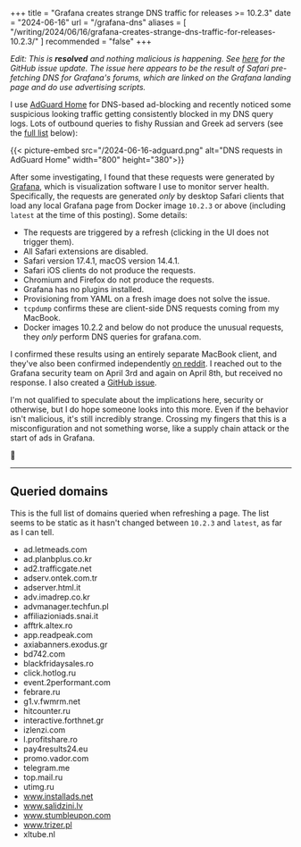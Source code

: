 +++
title = "Grafana creates strange DNS traffic for releases >= 10.2.3"
date = "2024-06-16"
url = "/grafana-dns"
aliases = [ "/writing/2024/06/16/grafana-creates-strange-dns-traffic-for-releases-10.2.3/" ]
recommended = "false"
+++

*Edit: This is **resolved** and nothing malicious is happening.
See [here](https://github.com/grafana/grafana/issues/88951#issuecomment-2172781991)
for the GitHub issue update. The issue here appears to be the result of Safari
pre-fetching DNS for Grafana's forums, which are linked on the Grafana
landing page and do use advertising scripts.*

I use [AdGuard Home](https://adguard.com/en/adguard-home/overview.html)
for DNS-based ad-blocking and recently noticed some suspicious looking
traffic getting consistently blocked in my DNS query logs. Lots of outbound
queries to fishy Russian and Greek ad servers (see the
[full list](#queried-domains) below):

{{< picture-embed src="/2024-06-16-adguard.png" alt="DNS requests in AdGuard Home" width="800" height="380">}}

After some investigating, I found that these requests were generated by
[Grafana](https://grafana.com), which is visualization software I use to
monitor server health. Specifically, the requests are generated *only*
by desktop Safari clients that load any local Grafana page from Docker image
`10.2.3` or above (including `latest` at the time of this posting). Some
details:

- The requests are triggered by a refresh (clicking in the UI does not trigger them).
- All Safari extensions are disabled.
- Safari version 17.4.1, macOS version 14.4.1.
- Safari iOS clients do not produce the requests.
- Chromium and Firefox do not produce the requests.
- Grafana has no plugins installed.
- Provisioning from YAML on a fresh image does not solve the issue.
- `tcpdump` confirms these are client-side DNS requests coming from my MacBook.
- Docker images 10.2.2 and below do not produce the unusual requests, they
  *only* perform DNS queries for grafana.com.

I confirmed these results using an entirely separate MacBook client, and
they've also been confirmed independently [on reddit](https://old.reddit.com/r/homelab/comments/1dfdln5/grafana_creates_strange_dns_traffic_for_releases/l8t95vd/).
I reached out to the Grafana security team on April 3rd and again on April 8th,
but received no response. I also created a [GitHub issue](https://github.com/grafana/grafana/issues/88951).

I'm not qualified to speculate about the implications here, security or
otherwise, but I do hope someone looks into this more. Even if the behavior
isn't malicious, it's still incredibly strange. Crossing my fingers
that this is a misconfiguration and not something worse, like a
supply chain attack or the start of ads in Grafana.

🤞

---

## Queried domains

This is the full list of domains queried when refreshing a page. The list seems
to be static as it hasn't changed between `10.2.3` and `latest`, as far as I
can tell.

- ad.letmeads.com
- ad.planbplus.co.kr
- ad2.trafficgate.net
- adserv.ontek.com.tr
- adserver.html.it
- adv.imadrep.co.kr
- advmanager.techfun.pl
- affiliazioniads.snai.it
- afftrk.altex.ro
- app.readpeak.com
- axiabanners.exodus.gr
- bd742.com
- blackfridaysales.ro
- click.hotlog.ru
- event.2performant.com
- febrare.ru
- g1.v.fwmrm.net
- hitcounter.ru
- interactive.forthnet.gr
- izlenzi.com
- l.profitshare.ro
- pay4results24.eu
- promo.vador.com
- telegram.me
- top.mail.ru
- utimg.ru
- www.installads.net
- www.salidzini.lv
- www.stumbleupon.com
- www.trizer.pl
- xltube.nl
